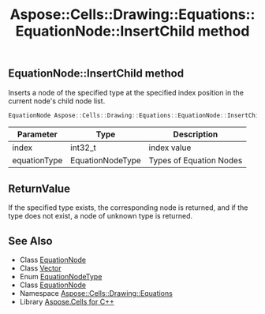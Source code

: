 ﻿---
title: Aspose::Cells::Drawing::Equations::EquationNode::InsertChild method
linktitle: InsertChild
second_title: Aspose.Cells for C++ API Reference
description: 'Aspose::Cells::Drawing::Equations::EquationNode::InsertChild method. Inserts a node of the specified type at the specified index position in the current node''s child node list in C++.'
type: docs
weight: 1100
url: /cpp/aspose.cells.drawing.equations/equationnode/insertchild/
---
## EquationNode::InsertChild method


Inserts a node of the specified type at the specified index position in the current node's child node list.

```cpp
EquationNode Aspose::Cells::Drawing::Equations::EquationNode::InsertChild(int32_t index, EquationNodeType equationType)
```


| Parameter | Type | Description |
| --- | --- | --- |
| index | int32_t | index value |
| equationType | EquationNodeType | Types of Equation Nodes |

## ReturnValue

If the specified type exists, the corresponding node is returned, and if the type does not exist, a node of unknown type is returned.

## See Also

* Class [EquationNode](../)
* Class [Vector](../../../aspose.cells/vector/)
* Enum [EquationNodeType](../../equationnodetype/)
* Class [EquationNode](../)
* Namespace [Aspose::Cells::Drawing::Equations](../../)
* Library [Aspose.Cells for C++](../../../)
